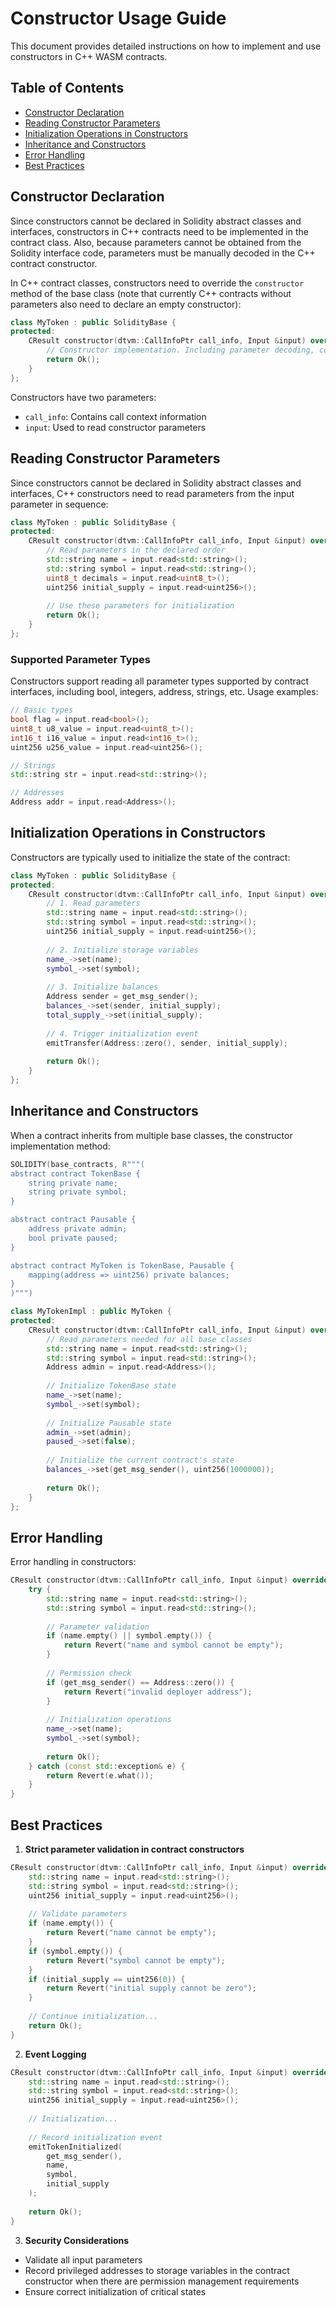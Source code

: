 Constructor Usage Guide
==============

This document provides detailed instructions on how to implement and use constructors in C++ WASM contracts.

## Table of Contents

- [Constructor Declaration](#constructor-declaration)
- [Reading Constructor Parameters](#reading-constructor-parameters)
- [Initialization Operations in Constructors](#initialization-operations-in-constructors)
- [Inheritance and Constructors](#inheritance-and-constructors)
- [Error Handling](#error-handling)
- [Best Practices](#best-practices)

## Constructor Declaration

Since constructors cannot be declared in Solidity abstract classes and interfaces, constructors in C++ contracts need to be implemented in the contract class. Also, because parameters cannot be obtained from the Solidity interface code, parameters must be manually decoded in the C++ contract constructor.

In C++ contract classes, constructors need to override the `constructor` method of the base class (note that currently C++ contracts without parameters also need to declare an empty constructor):

```cpp
class MyToken : public SolidityBase {
protected:
    CResult constructor(dtvm::CallInfoPtr call_info, Input &input) override {
        // Constructor implementation. Including parameter decoding, contract initialization logic, etc.
        return Ok();
    }
};
```

Constructors have two parameters:
- `call_info`: Contains call context information
- `input`: Used to read constructor parameters

## Reading Constructor Parameters

Since constructors cannot be declared in Solidity abstract classes and interfaces, C++ constructors need to read parameters from the input parameter in sequence:

```cpp
class MyToken : public SolidityBase {
protected:
    CResult constructor(dtvm::CallInfoPtr call_info, Input &input) override {
        // Read parameters in the declared order
        std::string name = input.read<std::string>();
        std::string symbol = input.read<std::string>();
        uint8_t decimals = input.read<uint8_t>();
        uint256 initial_supply = input.read<uint256>();
        
        // Use these parameters for initialization
        return Ok();
    }
};
```

### Supported Parameter Types

Constructors support reading all parameter types supported by contract interfaces, including bool, integers, address, strings, etc. Usage examples:

```cpp
// Basic types
bool flag = input.read<bool>();
uint8_t u8_value = input.read<uint8_t>();
int16_t i16_value = input.read<int16_t>();
uint256 u256_value = input.read<uint256>();

// Strings
std::string str = input.read<std::string>();

// Addresses
Address addr = input.read<Address>();

```

## Initialization Operations in Constructors

Constructors are typically used to initialize the state of the contract:

```cpp
class MyToken : public SolidityBase {
protected:
    CResult constructor(dtvm::CallInfoPtr call_info, Input &input) override {
        // 1. Read parameters
        std::string name = input.read<std::string>();
        std::string symbol = input.read<std::string>();
        uint256 initial_supply = input.read<uint256>();
        
        // 2. Initialize storage variables
        name_->set(name);
        symbol_->set(symbol);
        
        // 3. Initialize balances
        Address sender = get_msg_sender();
        balances_->set(sender, initial_supply);
        total_supply_->set(initial_supply);
        
        // 4. Trigger initialization event
        emitTransfer(Address::zero(), sender, initial_supply);
        
        return Ok();
    }
};
```

## Inheritance and Constructors

When a contract inherits from multiple base classes, the constructor implementation method:

```cpp
SOLIDITY(base_contracts, R"""(
abstract contract TokenBase {
    string private name;
    string private symbol;
}

abstract contract Pausable {
    address private admin;
    bool private paused;
}

abstract contract MyToken is TokenBase, Pausable {
    mapping(address => uint256) private balances;
}
)""")

class MyTokenImpl : public MyToken {
protected:
    CResult constructor(dtvm::CallInfoPtr call_info, Input &input) override {
        // Read parameters needed for all base classes
        std::string name = input.read<std::string>();
        std::string symbol = input.read<std::string>();
        Address admin = input.read<Address>();
        
        // Initialize TokenBase state
        name_->set(name);
        symbol_->set(symbol);
        
        // Initialize Pausable state
        admin_->set(admin);
        paused_->set(false);
        
        // Initialize the current contract's state
        balances_->set(get_msg_sender(), uint256(1000000));
        
        return Ok();
    }
};
```

## Error Handling

Error handling in constructors:

```cpp
CResult constructor(dtvm::CallInfoPtr call_info, Input &input) override {
    try {
        std::string name = input.read<std::string>();
        std::string symbol = input.read<std::string>();
        
        // Parameter validation
        if (name.empty() || symbol.empty()) {
            return Revert("name and symbol cannot be empty");
        }
        
        // Permission check
        if (get_msg_sender() == Address::zero()) {
            return Revert("invalid deployer address");
        }
        
        // Initialization operations
        name_->set(name);
        symbol_->set(symbol);
        
        return Ok();
    } catch (const std::exception& e) {
        return Revert(e.what());
    }
}
```

## Best Practices

1. **Strict parameter validation in contract constructors**
```cpp
CResult constructor(dtvm::CallInfoPtr call_info, Input &input) override {
    std::string name = input.read<std::string>();
    std::string symbol = input.read<std::string>();
    uint256 initial_supply = input.read<uint256>();
    
    // Validate parameters
    if (name.empty()) {
        return Revert("name cannot be empty");
    }
    if (symbol.empty()) {
        return Revert("symbol cannot be empty");
    }
    if (initial_supply == uint256(0)) {
        return Revert("initial supply cannot be zero");
    }
    
    // Continue initialization...
    return Ok();
}
```

2. **Event Logging**
```cpp
CResult constructor(dtvm::CallInfoPtr call_info, Input &input) override {
    std::string name = input.read<std::string>();
    std::string symbol = input.read<std::string>();
    uint256 initial_supply = input.read<uint256>();
    
    // Initialization...
    
    // Record initialization event
    emitTokenInitialized(
        get_msg_sender(),
        name,
        symbol,
        initial_supply
    );
    
    return Ok();
}
```

3. **Security Considerations**
- Validate all input parameters
- Record privileged addresses to storage variables in the contract constructor when there are permission management requirements
- Ensure correct initialization of critical states
